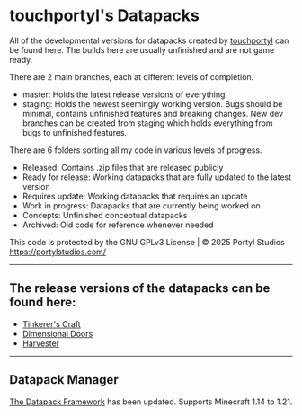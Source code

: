 # touchportyl's Datapacks
All of the developmental versions for datapacks created by [touchportyl](https:/github.com/touchportyl) can be found here. The builds here are usually unfinished and are not game ready.

There are 2 main branches, each at different levels of completion.
- master: Holds the latest release versions of everything.
- staging: Holds the newest seemingly working version. Bugs should be minimal, contains unfinished features and breaking changes.
New dev branches can be created from staging which holds everything from bugs to unfinished features.

There are 6 folders sorting all my code in various levels of progress.
- Released: Contains .zip files that are released publicly
- Ready for release: Working datapacks that are fully updated to the latest version
- Requires update: Working datapacks that requires an update
- Work in progress: Datapacks that are currently being worked on
- Concepts: Unfinished conceptual datapacks
- Archived: Old code for reference whenever needed

This code is protected by the GNU GPLv3 License | © 2025 Portyl Studios https://portylstudios.com/

---

## The release versions of the datapacks can be found here:
+ [Tinkerer's Craft](https://github.com/touchportyl/tinkererscraft)
+ [Dimensional Doors](https://github.com/touchportyl/dimensionaldoors)
+ [Harvester](https://github.com/touchportyl/harvester)

---

## Datapack Manager
[The Datapack Framework](https://portylstudios.notion.site/The-Datapack-Framework-d913361385c8484ba97a97f07c75bb39?pvs=4) has been updated. Supports Minecraft 1.14 to 1.21.